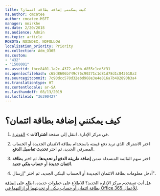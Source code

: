 ```yaml
---
title: كيف يمكنني إضافة بطاقة ائتمان؟
ms.author: cmcatee
author: cmcatee-MSFT
manager: mnirkhe
ms.date: 2/20/2018
ms.audience: Admin
ms.topic: article
ROBOTS: NOINDEX, NOFOLLOW
localization_priority: Priority
ms.collection: Adm_O365
ms.custom:
- "432"
- "1500001"
ms.assetid: fbce8401-1a2c-4372-af0b-d855c1cd5f31
ms.openlocfilehash: c65d8606b749c76c90271c1d81d78d1c843618a3
ms.sourcegitcommit: 7c90dcc570d32ebd968e3e4e816a7b482890b3a4
ms.translationtype: HT
ms.contentlocale: ar-SA
ms.lasthandoff: 08/13/2019
ms.locfileid: "36390427"
---
```

# <a name="how-do-i-add-a-credit-card"></a>كيف يمكنني إضافة بطاقة ائتمان؟

1. في مركز الإدارة، انتقل إلى صفحة **اشتراكات** \> [الفوترة](https://go.microsoft.com/fwlink/p/?linkid=842054).

2. اختر الاشتراك الذي تريد دفع قيمته باستخدام بطاقة الائتمان الجديدة أو الحساب المصرفي الجديد، ثم اختر **تحديث تفاصيل الدفع**.

3. اختر سهم القائمة المنسدلة ضمن **إضافة طريقة الدفع أو تحديدها**، ثم اختر **بطاقة ائتمان جديدة** أو **حساب بنكي جديد**.

4. أدخل معلومات بطاقة الائتمان الجديدة أو الحساب البنكي الجديد، ثم اختر "إرسال".

هل أنت تستخدم مركز الإدارة الجديد؟ للاطلاع على خطوات جديدة، اطلع على [إضافة بطاقة ائتمان أو حساب بنكي أو تحديثهما أو إزالتهما في Office 365 للأعمال](https://docs.microsoft.com/ar-SA/office365/admin/subscriptions-and-billing/add-update-or-remove-credit-card-or-bank-account).